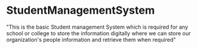 # StudentManagementSystem
"This is the basic Student management System which is required for any school or college to store the information digitally where we can  store our organization's people information and retrieve them when required"

